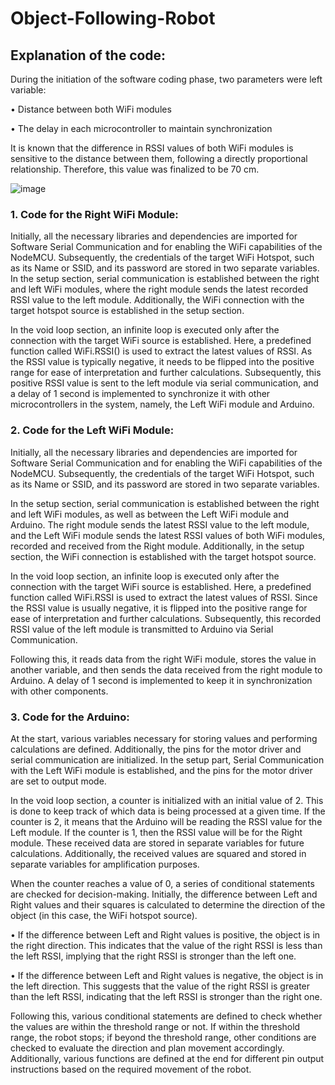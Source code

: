 # Object-Following-Robot

## Explanation of the code:

During the initiation of the software coding phase, two parameters were left variable:

• Distance between both WiFi modules

• The delay in each microcontroller to maintain synchronization

It is known that the difference in RSSI values of both WiFi modules is sensitive to the distance between them, following a directly proportional relationship. Therefore, this value was finalized to be 70 cm.

![image](https://github.com/vaibhavparekh9/Object-Following-Robot/assets/153970846/1f4699d5-f903-479c-b53b-aa36b974a171)

### 1. Code for the Right WiFi Module:

Initially, all the necessary libraries and dependencies are imported for Software Serial Communication and for enabling the WiFi capabilities of the NodeMCU. Subsequently, the credentials of the target WiFi Hotspot, such as its Name or SSID, and its password are stored in two separate variables. In the setup section, serial communication is established between the right and left WiFi modules, where the right module sends the latest recorded RSSI value to the left module. Additionally, the WiFi connection with the target hotspot source is established in the setup section.

In the void loop section, an infinite loop is executed only after the connection with the target WiFi source is established. Here, a predefined function called WiFi.RSSI() is used to extract the latest values of RSSI. As the RSSI value is typically negative, it needs to be flipped into the positive range for ease of interpretation and further calculations. Subsequently, this positive RSSI value is sent to the left module via serial communication, and a delay of 1 second is implemented to synchronize it with other microcontrollers in the system, namely, the Left WiFi module and Arduino.

### 2. Code for the Left WiFi Module:

Initially, all the necessary libraries and dependencies are imported for Software Serial Communication and for enabling the WiFi capabilities of the NodeMCU. Subsequently, the credentials of the target WiFi Hotspot, such as its Name or SSID, and its password are stored in two separate variables.

In the setup section, serial communication is established between the right and left WiFi modules, as well as between the Left WiFi module and Arduino. The right module sends the latest RSSI value to the left module, and the Left WiFi module sends the latest RSSI values of both WiFi modules, recorded and received from the Right module. Additionally, in the setup section, the WiFi connection is established with the target hotspot source.

In the void loop section, an infinite loop is executed only after the connection with the target WiFi source is established. Here, a predefined function called WiFi.RSSI is used to extract the latest values of RSSI. Since the RSSI value is usually negative, it is flipped into the positive range for ease of interpretation and further calculations. Subsequently, this recorded RSSI value of the left module is transmitted to Arduino via Serial Communication.

Following this, it reads data from the right WiFi module, stores the value in another variable, and then sends the data received from the right module to Arduino. A delay of 1 second is implemented to keep it in synchronization with other components.

### 3. Code for the Arduino:

At the start, various variables necessary for storing values and performing calculations are defined. Additionally, the pins for the motor driver and serial communication are initialized. In the setup part, Serial Communication with the Left WiFi module is established, and the pins for the motor driver are set to output mode.

In the void loop section, a counter is initialized with an initial value of 2. This is done to keep track of which data is being processed at a given time. If the counter is 2, it means that the Arduino will be reading the RSSI value for the Left module. If the counter is 1, then the RSSI value will be for the Right module. These received data are stored in separate variables for future calculations. Additionally, the received values are squared and stored in separate variables for amplification purposes.

When the counter reaches a value of 0, a series of conditional statements are checked for decision-making. Initially, the difference between Left and Right values and their squares is calculated to determine the direction of the object (in this case, the WiFi hotspot source).

• If the difference between Left and Right values is positive, the object is in the right direction. This indicates that the value of the right RSSI is less than the left RSSI, implying that the right RSSI is stronger than the left one.

• If the difference between Left and Right values is negative, the object is in the left direction. This suggests that the value of the right RSSI is greater than the left RSSI, indicating that the left RSSI is stronger than the right one.

Following this, various conditional statements are defined to check whether the values are within the threshold range or not. If within the threshold range, the robot stops; if beyond the threshold range, other conditions are checked to evaluate the direction and plan movement accordingly. Additionally, various functions are defined at the end for different pin output instructions based on the required movement of the robot.

